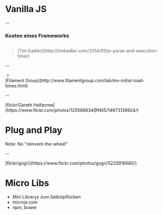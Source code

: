 <!-- .slide: data-background="assets/js.png" -->

# Vanilla JS

--

### Kosten eines Frameworks

<img data-src="assets/js-fw-exec-time.png">

> <footer>[Tim Kadlec](http://timkadlec.com/2014/09/js-parse-and-execution-time/)</footer>

--

<img data-src="assets/todo-mvc-performance-summary.png">
> <footer>[Filament Group](http://www.filamentgroup.com/lab/mv-initial-load-times.html)</footer>

--

<!-- .slide: data-background="assets/14673139924_6dde83163a_k.jpg" -->
<div class="attribution">[flickr/Gareth Halfacree](https://www.flickr.com/photos/120586634@N05/14673139924/)</div>

# Plug and Play

Note:
No "reinvent-the-wheel"

--

<!-- .slide: data-background="assets/5225916680_6d2322ce44_o.jpg" -->
<div class="attribution">[flickr/gogri](https://www.flickr.com/photos/gogri/5225916680/)</div>

# Micro Libs

- Mini Librarys zum Selbstpflücken
- microjs.com
- npm, bower 
